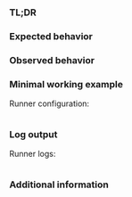 ### TL;DR

<!-- Describe the bug in 1-2 sentences. -->

### Expected behavior

<!-- What did you expect to happen? -->

### Observed behavior

<!-- What happened instead? -->

### Minimal working example

<!-- Please provide a minimal working example for us to reproduce and fix your issue. -->

Runner configuration:

```toml

```

### Log output

<!-- Please paste all log output here.

- https://docs.gitlab.com/runner/faq/#view-the-logs
- https://docs.gitlab.com/runner/faq/#enable-debug-logging-mode

-->

Runner logs:

```

```

### Additional information

<!-- Is there anything else you think we should know (e.g. versions, links, ...)? -->
